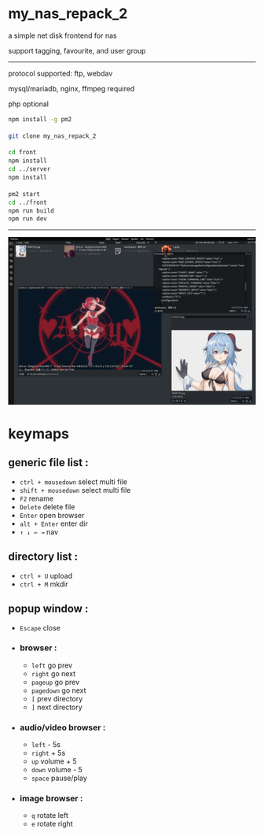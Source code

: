# my_nas_repack_2

a simple net disk frontend for nas

support tagging, favourite, and user group 

-- --

protocol supported: ftp, webdav

mysql/mariadb, nginx, ffmpeg required

php optional

```bash
npm install -g pm2

git clone my_nas_repack_2

cd front
npm install
cd ../server
npm install

pm2 start
cd ../front
npm run build
npm run dev

```

-- --

![sample](/resource/readme/img.png)

# keymaps

## generic file list :
- `ctrl + mousedown` select multi file
- `shift + mousedown` select multi file
- `F2` rename
- `Delete` delete file
- `Enter` open browser
- `alt + Enter` enter dir
- `↑ ↓ ← →` nav

## directory list :
- `ctrl + U` upload
- `ctrl + M` mkdir

## popup window :
- `Escape` close
- ### browser :
  - `left` go prev 
  - `right` go next
  - `pageup` go prev
  - `pagedown` go next
  - `[` prev directory
  - `]` next directory
- ### audio/video browser :
  - `left` - 5s
  - `right` + 5s
  - `up` volume + 5
  - `down` volume - 5
  - `space` pause/play
- ### image browser :
  - `q` rotate left 
  - `e` rotate right 